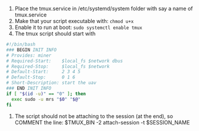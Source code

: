 1. Place the tmux.service in /etc/systemd/system folder with say a name of tmux.service
2. Make that your script executable with:
`chmod u+x`
3. Enable it to run at boot:
`sudo systemctl enable tmux`
4. The tmux script should start with

```bash
#!/bin/bash
### BEGIN INIT INFO
# Provides: miner
# Required-Start:    $local_fs $network dbus
# Required-Stop:     $local_fs $network
# Default-Start:     2 3 4 5
# Default-Stop:      0 1 6
# Short-Description: start the uav
### END INIT INFO
if [ "$(id -u)" == "0" ]; then
  exec sudo -u mrs "$0" "$@"
fi
```

1. The script should not be attaching to the session (at the end), so COMMENT the line: 
    $TMUX_BIN -2 attach-session -t $SESSION_NAME
